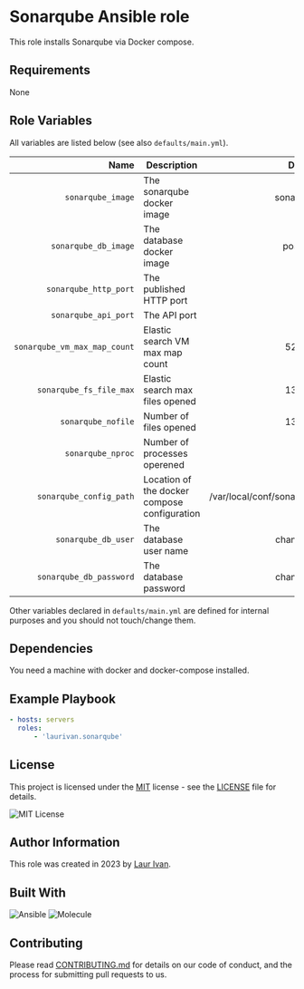 # Sonarqube Ansible role

This role installs Sonarqube via Docker compose.

## Requirements

None

## Role Variables

All variables are listed below (see also `defaults/main.yml`).

| Name | Description | Default |
| ---: | --- | ---: |
| `sonarqube_image` | The sonarqube docker image | sonarqube |
| `sonarqube_db_image` |  The database docker image | postgres |
| `sonarqube_http_port` | The published HTTP port | 9000 |
| `sonarqube_api_port` | The API port | 9001 |
| `sonarqube_vm_max_map_count` | Elastic search VM max map count | 524288 |
| `sonarqube_fs_file_max` | Elastic search max files opened | 131072 |
| `sonarqube_nofile` | Number of files opened | 131072 |
| `sonarqube_nproc` | Number of processes operened | 8192 |
| `sonarqube_config_path` | Location of the docker compose configuration | /var/local/conf/sonarqube |
| `sonarqube_db_user` | The database user name | changeme |
| `sonarqube_db_password` | The database password | changeme |

Other variables declared in `defaults/main.yml` are defined for internal purposes and you should not touch/change them.

## Dependencies

You need a machine with docker and docker-compose installed.

## Example Playbook

```yml
- hosts: servers
  roles:
      - 'laurivan.sonarqube'
```

## License

This project is licensed under the [MIT](https://opensource.org/licenses/MIT) license - see the [LICENSE](LICENSE) file for details.

![MIT License](https://img.shields.io/badge/license-MIT%20License-brightgreen)

## Author Information

This role was created in 2023 by [Laur Ivan](https://www.laurivan.com).

## Built With

![Ansible](https://img.shields.io/badge/ansible-5.2.0-green.svg)
![Molecule](https://img.shields.io/badge/molecule-3.4.0-green.svg)

## Contributing

Please read [CONTRIBUTING.md](CONTRIBUTING.md) for details on our code of conduct, and the process for submitting pull requests to us.
